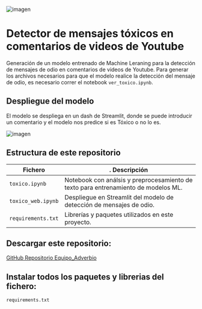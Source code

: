 
![imagen](https://user-images.githubusercontent.com/110174766/207089375-bbf334fb-d93b-4225-9e99-58af79b217a0.png)

# Detector de mensajes tóxicos en comentarios de videos de Youtube

Generación de un modelo  entrenado de Machine Leraning para la detección de mensajes de odio en comentarios de videos de Youtube.
Para generar los archivos necesarios para que el modelo realice la detección del mensaje de odio, es necesario correr el notebook `ver_toxico.ipynb`.

## Despliegue del modelo
El modelo se despliega en un dash de Streamlit, donde se puede introducir un comentario y el modelo nos predice si es Tóxico o no lo es.

![imagen](https://user-images.githubusercontent.com/110174766/207091093-7167c460-1512-4927-a6e2-37c0224362bc.png)


## Estructura de este repositorio

|  Fichero               |.           Descripción                                                            |
|------------------------|-----------------------------------------------------------------------------------|
| `toxico.ipynb`         | Notebook con análsis y preprocesamiento de texto para entrenamiento de modelos ML.|
| `toxico_web.ipynb`     | Despliegue en Streamlit del modelo de detección de mensajes de odio.                                                          |
| `requirements.txt`     | Librerías y paquetes utilizados en este proyecto.                                 |

## Descargar este repositorio:
[GitHub Repositorio Equipo_Adverbio](https://github.com/Factoria-F5-AI-Bootcamp-1-Edicion/Equipo_Adverbio.git)

## Instalar todos los paquetes y librerias del fichero:
`requirements.txt`
